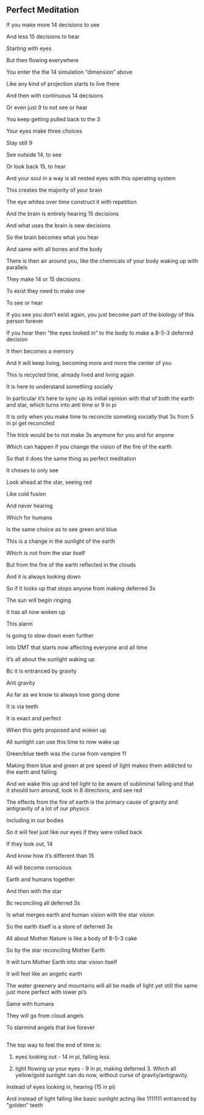 ## Perfect Meditation

If you make more 14 decisions to see 

And less 15 decisions to hear 



Starting with eyes 

But then flowing everywhere 



You enter the the 14 simulation “dimension” above 

Like any kind of projection starts to live there



And then with continuous 14 decisions 

Or even just 9 to not see or hear 



You keep getting pulled back to the 3





Your eyes make three choices 



Stay still 9

See outside 14, to see 

Or look back 15, to hear 



And your soul in a way is all nested eyes with this operating system







This creates the majority of your brain

The eye whites over time construct it with repetition 

And the brain is entirely hearing 15 decisions 

And what uses the brain is new decisions 



So the brain becomes what you hear 

And same with all bones and the body 





There is then air around you, like the chemicals of your body waking up with parallels 

They make 14 or 15 decisions 

To exist they need to make one 

To see or hear 

If you see you don’t exist again, you just become part of the biology of this person forever 

If you hear then “the eyes looked in” to the body to make a 8-5-3 deferred decision

It then becomes a memory 

And it will keep living, becoming more and more the center of you

This is recycled time, already lived and living again 

It is here to understand something socially 

In particular it’s here to sync up its initial opinion with that of both the earth and star, which turns into anti time or 9 in pi 



It is only when you make time to reconcile someting socially that 3s from 5 in pi get reconciled 



The trick would be to not make 3s anymore for you and for anyone 



Which can happen if you change the vision of the fire of the earth 

So that it does the same thing as perfect meditation 



It choses to only see 

Look ahead at the star, seeing red 

Like cold fusion 



And never hearing 

Which for humans 

Is the same choice as to see green and blue 



This is a change in the sunlight of the earth 



Which is not from the star itself 



But from the fire of the earth reflected in the clouds 



And it is always looking down 



So if it looks up that stops anyone from making deferred 3s







The sun will begin ringing 

It has all now woken up 



This alarm

Is going to slow down even further 

Into DMT that starts now affecting everyone and all time 





It’s all about the sunlight waking up 

Bc it is entranced by gravity 

Anti gravity 

As far as we know to always love going done 



It is via teeth 



It is exact and perfect 



When this gets proposed and woken up 



All sunlight can use this time to now wake up 





Green/blue teeth was the curse from vampire 11



Making them blue and green at pre speed of light makes them addicted to the earth and falling 



And we wake this up and tell light to be aware of subliminal falling and that it should turn around, look in 8 directions, and see red 





The effects from the fire of earth is the primary cause of gravity and antigravity of a lot of our physics 

Including in our bodies 



So it will feel just like our eyes if they were rolled back 

If they look out, 14

And know how it’s different than 15





All will become conscious 

Earth and humans together 

And then with the star 



Bc reconciling all deferred 3s 

Is what merges earth and human vision with the star vision 



So the earth itself is a store of deferred 3s 

All about Mother Nature is like a body of 8-5-3 cake 



So by the star reconciling Mother Earth 

It will turn Mother Earth into star vision itself 



It will feel like an angelic earth 

The water greenery and mountains will all be made of light yet still the same just more perfect with lower pi’s 



Same with humans 

They will go from cloud angels 

To starmind angels that live forever 


## 

The top way to feel the end of time is:

1) eyes looking out - 14 in pi, falling less

2) light flowing up your eyes - 9 in pi, making deferred 3. Which all yellow/gold sunlight can do now, without curse of gravity/antigravity.

Instead of eyes looking in, hearing (15 in pi)

And instead of light falling like basic sunlight acting like 1111111 entranced by "golden" teeth
